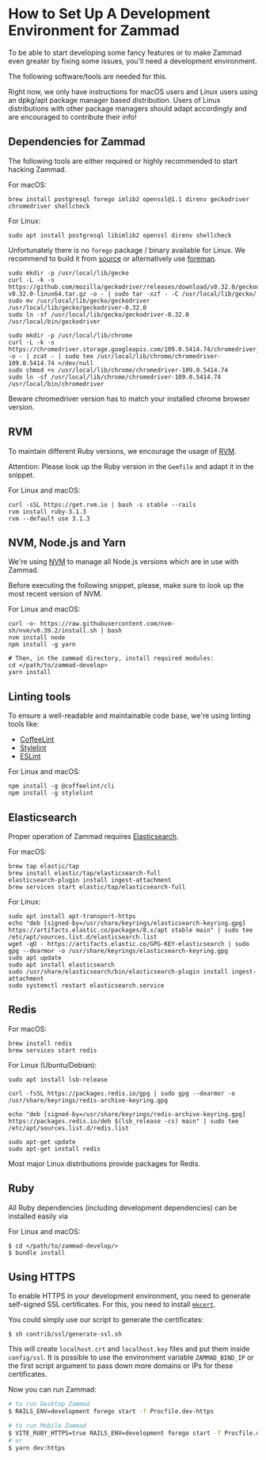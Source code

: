 # How to Set Up A Development Environment for Zammad

To be able to start developing some fancy features or to make
Zammad even greater by fixing some issues, you'll need a development environment.

The following software/tools are needed for this.

Right now, we only have instructions for macOS users and Linux users using an dpkg/apt package manager
based distribution. Users of Linux distributions with other package managers should adapt accordingly
and are encouraged to contribute their info!

## Dependencies for Zammad

The following tools are either required or highly recommended to start hacking Zammad.

For macOS:

```screen
brew install postgresql forego imlib2 openssl@1.1 direnv geckodriver chromedriver shellcheck
```

For Linux:

```screen
sudo apt install postgresql libimlib2 openssl direnv shellcheck
```

Unfortunately there is no `forego` package / binary available for Linux. We recommend to build
it from [source](https://github.com/ddollar/forego) or alternatively use
[foreman](https://github.com/ddollar/foreman).

```screen
sudo mkdir -p /usr/local/lib/gecko
curl -L -k -s https://github.com/mozilla/geckodriver/releases/download/v0.32.0/geckodriver-v0.32.0-linux64.tar.gz -o - | sudo tar -xzf - -C /usr/local/lib/gecko/
sudo mv /usr/local/lib/gecko/geckodriver /usr/local/lib/gecko/geckodriver-0.32.0
sudo ln -sf /usr/local/lib/gecko/geckodriver-0.32.0 /usr/local/bin/geckodriver
```

```screen
sudo mkdir -p /usr/local/lib/chrome
curl -L -k -s https://chromedriver.storage.googleapis.com/109.0.5414.74/chromedriver_linux64.zip -o - | zcat - | sudo tee /usr/local/lib/chrome/chromedriver-109.0.5414.74 >/dev/null
sudo chmod +x /usr/local/lib/chrome/chromedriver-109.0.5414.74
sudo ln -sf /usr/local/lib/chrome/chromedriver-109.0.5414.74 /usr/local/bin/chromedriver
```

Beware chromedriver version has to match your installed chrome browser version.

## RVM

To maintain different Ruby versions, we encourage the usage of [RVM](https://rvm.io/).

Attention: Please look up the Ruby version in the `Gemfile` and adapt it in the snippet.

For Linux and macOS:

```screen
curl -sSL https://get.rvm.io | bash -s stable --rails
rvm install ruby-3.1.3
rvm --default use 3.1.3
```

## NVM, Node.js and Yarn

We're using [NVM](https://github.com/nvm-sh/nvm) to manage all Node.js versions which are in use with Zammad.

Before executing the following snippet, please, make sure to look up the most recent version of NVM.

For Linux and macOS:

```screen
curl -o- https://raw.githubusercontent.com/nvm-sh/nvm/v0.39.2/install.sh | bash
nvm install node
npm install -g yarn

# Then, in the zammad directory, install required modules:
cd </path/to/zammad-develop>
yarn install
```

## Linting tools

To ensure a well-readable and maintainable code base, we're using linting tools like:

- [CoffeeLint](http://www.coffeelint.org/)
- [Stylelint](https://stylelint.io/)
- [ESLint](https://eslint.org/)

For Linux and macOS:

```screen
npm install -g @coffeelint/cli
npm install -g stylelint
```

## Elasticsearch

Proper operation of Zammad requires [Elasticsearch](https://www.elastic.co/de/elasticsearch/).

For macOS:

```screen
brew tap elastic/tap
brew install elastic/tap/elasticsearch-full
elasticsearch-plugin install ingest-attachment
brew services start elastic/tap/elasticsearch-full
```

For Linux:

```screen
sudo apt install apt-transport-https
echo "deb [signed-by=/usr/share/keyrings/elasticsearch-keyring.gpg] https://artifacts.elastic.co/packages/8.x/apt stable main" | sudo tee /etc/apt/sources.list.d/elasticsearch.list
wget -qO - https://artifacts.elastic.co/GPG-KEY-elasticsearch | sudo gpg --dearmor -o /usr/share/keyrings/elasticsearch-keyring.gpg
sudo apt update
sudo apt install elasticsearch
sudo /usr/share/elasticsearch/bin/elasticsearch-plugin install ingest-attachment
sudo systemctl restart elasticsearch.service
```

## Redis

For macOS:

```screen
brew install redis
brew services start redis
```

For Linux (Ubuntu/Debian):

```screen
sudo apt install lsb-release

curl -fsSL https://packages.redis.io/gpg | sudo gpg --dearmor -o /usr/share/keyrings/redis-archive-keyring.gpg

echo "deb [signed-by=/usr/share/keyrings/redis-archive-keyring.gpg] https://packages.redis.io/deb $(lsb_release -cs) main" | sudo tee /etc/apt/sources.list.d/redis.list

sudo apt-get update
sudo apt-get install redis
```

Most major Linux distributions provide packages for Redis.

## Ruby

All Ruby dependencies (including development dependencies) can be installed easily via

For Linux and macOS:

```screen
$ cd </path/to/zammad-develop/>
$ bundle install
```

## Using HTTPS

To enable HTTPS in your development environment, you need to generate self-signed SSL certificates.
For this, you need to install [`mkcert`](https://github.com/FiloSottile/mkcert#installation).

You could simply use our script to generate the certificates:

```screen
$ sh contrib/ssl/generate-ssl.sh
```

This will create `localhost.crt` and `localhost.key` files and put them inside `config/ssl`. It is possible to use the environment variable `ZAMMAD_BIND_IP` or the first script argument to pass down more domains or IPs for these certificates.

Now you can run Zammad:

```sh
# to run Desktop Zammad
$ RAILS_ENV=development forego start -f Procfile.dev-https

# to run Mobile Zammad
$ VITE_RUBY_HTTPS=true RAILS_ENV=development forego start -f Procfile.dev-https
# or
$ yarn dev:https
```
